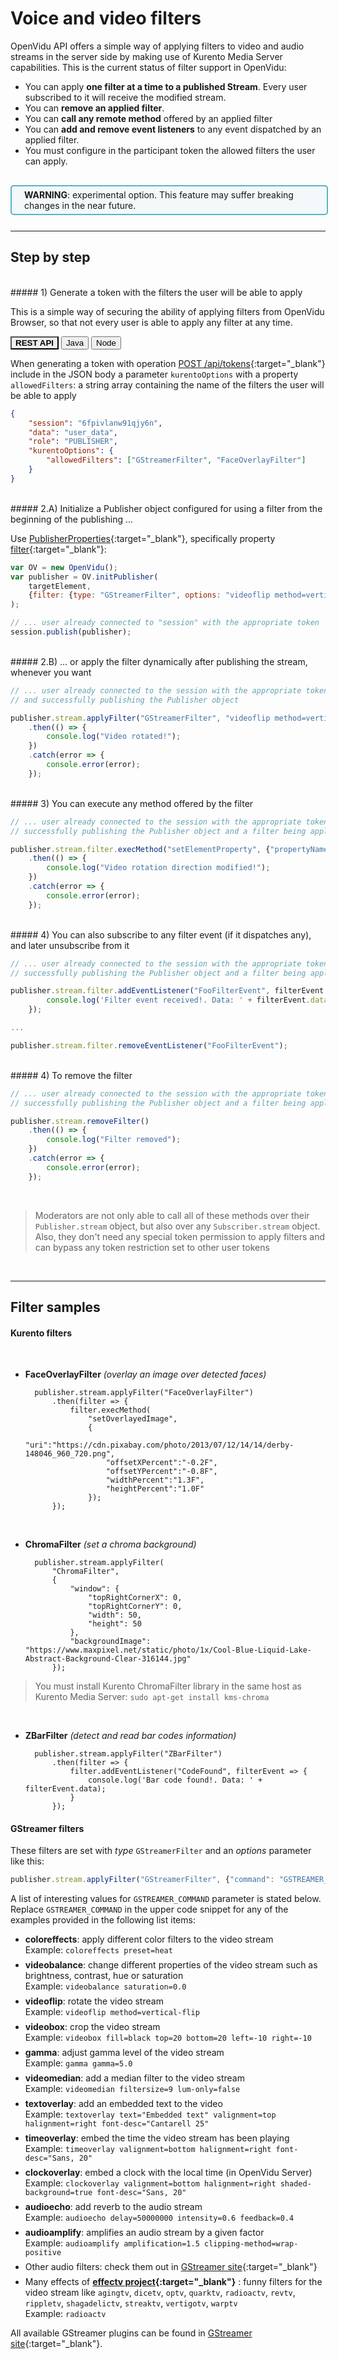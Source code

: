 # Voice and video filters

OpenVidu API offers a simple way of applying filters to video and audio streams in the server side by making use of Kurento Media Server capabilities. This is the current status of filter support in OpenVidu:

- You can apply **one filter at a time to a published Stream**. Every user subscribed to it will receive the modified stream.
- You can **remove an applied filter**.
- You can **call any remote method** offered by an applied filter
- You can **add and remove event listeners** to any event dispatched by an applied filter.
- You must configure in the participant token the allowed filters the user can apply.

<div style="
    display: table;
    border: 2px solid #0088aa9e;
    border-radius: 5px;
    width: 100%;
    margin-top: 30px;
    margin-bottom: 25px;
    padding: 5px 0 5px 0;
    background-color: rgba(0, 136, 170, 0.04);"><div style="display: table-cell; vertical-align: middle;">
    <i class="icon ion-android-alert" style="
    font-size: 50px;
    color: #0088aa;
    display: inline-block;
    padding-left: 25%;
"></i></div>
<div style="
    vertical-align: middle;
    display: table-cell;
    padding-left: 20px;
    padding-right: 20px;
    ">
	<strong>WARNING</strong>: experimental option. This feature may suffer breaking changes in the near future.
</div>
</div>

---

## Step by step

<br>
##### 1) Generate a token with the filters the user will be able to apply

This is a simple way of securing the ability of applying filters from OpenVidu Browser, so that not every user is able to apply any filter at any time.

<div class="lang-tabs-container" markdown="1">

<div class="lang-tabs-header">
  <button class="lang-tabs-btn" onclick="changeLangTab(event)" style="background-color: #eee; font-weight: bold">REST API</button>
  <button class="lang-tabs-btn" onclick="changeLangTab(event)">Java</button>
  <button class="lang-tabs-btn" onclick="changeLangTab(event)">Node</button>
</div>

<div id="rest-api" class="lang-tabs-content" markdown="1">

When generating a token with operation [POST /api/tokens](/reference-docs/REST-API#post-apitokens){:target="_blank"} include in the JSON body a parameter `kurentoOptions` with a property `allowedFilters`: a string array containing the name of the filters the user will be able to apply

```json  
{
    "session": "6fpivlanw91qjy6n",
    "data": "user_data",
    "role": "PUBLISHER",
    "kurentoOptions": {
        "allowedFilters": ["GStreamerFilter", "FaceOverlayFilter"]
    }
}
```

</div>

<div id="java" class="lang-tabs-content" style="display:none" markdown="1">

When generating a token, call `TokenOptions.Builder#kurentoOptions(KurentoOptions)` to set `allowedFilters` value with method `KurentoOptions.Builder#allowedFilters(String[])`. This method receives a string array containing the name of the filters the user will be able to apply

```java
TokenOptions tokenOptions = new TokenOptions.Builder()
    .role(OpenViduRole.PUBLISHER)
    .data("user_data")
    .kurentoOptions(
        new KurentoOptions.Builder()
            .allowedFilters(new String[]{"GStreamerFilter", "FaceOverlayFilter"})
            .build())
    .build();
String token = session.generateToken(tokenOptions);
```

</div>

<div id="node" class="lang-tabs-content" style="display:none" markdown="1">

When generating a token, include in [TokenOptions](/../api/openvidu-node-client/interfaces/tokenoptions.html){:target="_blank"} parameter a `kurentoOptions` object with `allowedFiters` property: a string array containing the name of the filters the user will be able to apply

```javascript
var tokenOptions = {
    role: "PUBLISHER",
    data: "user_data",
    kurentoOptions: {
        allowedFilters: ["GStreamerFilter", "FaceOverlayFilter"]
    }
};
session.generateToken(tokenOptions).then(token => { ... });
```

</div>

</div>

<br>
##### 2.A) Initialize a Publisher object configured for using a filter from the beginning of the publishing ...

Use [PublisherProperties](/../api/openvidu-browser/interfaces/publisherproperties.html){:target="_blank"}, specifically property [filter](/../api/openvidu-browser/interfaces/publisherproperties.html#filter){:target="_blank"}:

```javascript
var OV = new OpenVidu();
var publisher = OV.initPublisher(
    targetElement,
    {filter: {type: "GStreamerFilter", options: "videoflip method=vertical-flip"}}
);

// ... user already connected to "session" with the appropriate token
session.publish(publisher);
```

<br>
##### 2.B) ... or apply the filter dynamically after publishing the stream, whenever you want

```javascript
// ... user already connected to the session with the appropriate token
// and successfully publishing the Publisher object

publisher.stream.applyFilter("GStreamerFilter", "videoflip method=vertical-flip")
    .then(() => {
        console.log("Video rotated!");
    })
    .catch(error => {
        console.error(error);
    });
```

<br>
##### 3) You can execute any method offered by the filter

```javascript
// ... user already connected to the session with the appropriate token,
// successfully publishing the Publisher object and a filter being applied to its stream

publisher.stream.filter.execMethod("setElementProperty", {"propertyName":"method","propertyValue":"horizontal-flip"})
    .then(() => {
        console.log("Video rotation direction modified!");
    })
    .catch(error => {
        console.error(error);
    });
```

<br>
##### 4) You can also subscribe to any filter event (if it dispatches any), and later unsubscribe from it

```javascript
// ... user already connected to the session with the appropriate token,
// successfully publishing the Publisher object and a filter being applied to its stream

publisher.stream.filter.addEventListener("FooFilterEvent", filterEvent => {
        console.log('Filter event received!. Data: ' + filterEvent.data);
    });

...

publisher.stream.filter.removeEventListener("FooFilterEvent");
```

<br>
##### 4) To remove the filter

```javascript
// ... user already connected to the session with the appropriate token,
// successfully publishing the Publisher object and a filter being applied to its stream

publisher.stream.removeFilter()
    .then(() => {
        console.log("Filter removed");
    })
    .catch(error => {
        console.error(error);
    });
```
<br>

> Moderators are not only able to call all of these methods over their `Publisher.stream` object, but also over any `Subscriber.stream` object. Also, they don't need any special token permission to apply filters and can bypass any token restriction set to other user tokens

<br>

---

## Filter samples

#### Kurento filters

<br>

- **FaceOverlayFilter** _(overlay an image over detected faces)_

        publisher.stream.applyFilter("FaceOverlayFilter")
            .then(filter => {
                filter.execMethod(
                    "setOverlayedImage",
                    {
                        "uri":"https://cdn.pixabay.com/photo/2013/07/12/14/14/derby-148046_960_720.png",
                        "offsetXPercent":"-0.2F",
                        "offsetYPercent":"-0.8F",
                        "widthPercent":"1.3F",
                        "heightPercent":"1.0F"
                    });
            });

<br>

- **ChromaFilter** _(set a chroma background)_

        publisher.stream.applyFilter(
            "ChromaFilter",
            {
                "window": {
                    "topRightCornerX": 0,
                    "topRightCornerY": 0,
                    "width": 50,
                    "height": 50
                },
                "backgroundImage": "https://www.maxpixel.net/static/photo/1x/Cool-Blue-Liquid-Lake-Abstract-Background-Clear-316144.jpg"
            });

> You must install Kurento ChromaFilter library in the same host as Kurento Media Server: `sudo apt-get install kms-chroma`

<br>

- **ZBarFilter** _(detect and read bar codes information)_

        publisher.stream.applyFilter("ZBarFilter")
            .then(filter => {
                filter.addEventListener("CodeFound", filterEvent => {
                    console.log('Bar code found!. Data: ' + filterEvent.data);
                }
            });


#### GStreamer filters

These filters are set with _type_ `GStreamerFilter` and an _options_ parameter like this:

```javascript
publisher.stream.applyFilter("GStreamerFilter", {"command": "GSTREAMER_COMMAND"})
```

A list of interesting values for `GSTREAMER_COMMAND` parameter is stated below. Replace `GSTREAMER_COMMAND` in the upper code snippet for any of the examples provided in the following list items:

- **coloreffects**: apply different color filters to the video stream<br>Example: `coloreffects preset=heat`<div style="margin-bottom: 7px"></div>
- **videobalance**: change different properties of the video stream such as brightness, contrast, hue or saturation<br>Example: `videobalance saturation=0.0`<div style="margin-bottom: 7px"></div>
- **videoflip**: rotate the video stream<br>Example: `videoflip method=vertical-flip`<div style="margin-bottom: 7px"></div>
- **videobox**: crop the video stream<br>Example: `videobox fill=black top=20 bottom=20 left=-10 right=-10`<div style="margin-bottom: 7px"></div>
- **gamma**: adjust gamma level of the video stream<br>Example: `gamma gamma=5.0`<div style="margin-bottom: 7px"></div>
- **videomedian**: add a median filter to the video stream<br>Example: `videomedian filtersize=9 lum-only=false`<div style="margin-bottom: 7px"></div>
- **textoverlay**: add an embedded text to the video<br>Example: `textoverlay text="Embedded text" valignment=top halignment=right font-desc="Cantarell 25"`<div style="margin-bottom: 7px"></div>
- **timeoverlay**: embed the time the video stream has been playing<br>Example: `timeoverlay valignment=bottom halignment=right font-desc="Sans, 20"`<div style="margin-bottom: 7px"></div>
- **clockoverlay**: embed a clock with the local time (in OpenVidu Server)<br>Example: `clockoverlay valignment=bottom halignment=right shaded-background=true font-desc="Sans, 20"`<div style="margin-bottom: 7px"></div>
- **audioecho**: add reverb to the audio stream<br>Example: `audioecho delay=50000000 intensity=0.6 feedback=0.4`<div style="margin-bottom: 7px"></div>
- **audioamplify**: amplifies an audio stream by a given factor<br>Example: `audioamplify amplification=1.5 clipping-method=wrap-positive`<div style="margin-bottom: 7px"></div>
- Other audio filters: check them out in [GStreamer site](https://gstreamer.freedesktop.org/data/doc/gstreamer/head/gst-plugins-good-plugins/html/gst-plugins-good-plugins-plugin-audiofx.html){:target="_blank"}<div style="margin-bottom: 7px"></div>
- Many effects of **[effectv project](https://wiki.gnome.org/Projects/GnomeVideoEffects/Effects){:target="_blank"}** : funny filters for the video stream like `agingtv`, `dicetv`, `optv`, `quarktv`, `radioactv`, `revtv`, `rippletv`, `shagadelictv`, `streaktv`, `vertigotv`, `warptv`<br>Example: `radioactv`


All available GStreamer plugins can be found in [GStreamer site](https://gstreamer.freedesktop.org/documentation/plugins.html){:target="_blank"}.

<br>

<script>
function changeLangTab(event) {
  var parent = event.target.parentNode.parentNode;
  var txt = event.target.textContent || event.target.innerText;
  var txt = txt.replace(/\s/g, "-").toLowerCase();
  for (var i = 0; i < parent.children.length; i++) {
    var child = parent.children[i];
    // Change appearance of language buttons
    if (child.classList.contains("lang-tabs-header")) {
        for (var j = 0; j < child.children.length; j++) {
            var btn = child.children[j];
            if (btn.classList.contains("lang-tabs-btn")) {
                btn.style.backgroundColor = btn === event.target ? '#eee' : '#f9f9f9';
                btn.style.fontWeight = btn === event.target ? 'bold' : 'normal';
            }
        }
    }
    // Change visibility of language content
    if (child.classList.contains("lang-tabs-content")) {
        if (child.id === txt) {
            child.style.display = "block";
        } else {
            child.style.display = "none";
        }
    }
  }
}
</script>